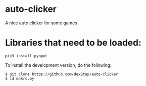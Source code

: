 # auto-clicker
A nice auto clicker for some games

# Libraries that need to be loaded:
```
pip3 install pynput
```
To install the development version, do the following:
```
$ git clone https://github.com/dexStap/auto-clicker
$ cd makro.py
```
